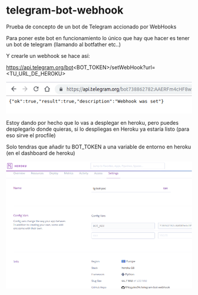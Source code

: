 # telegram-bot-webhook
Prueba de concepto de un bot de Telegram accionado por WebHooks


Para poner este bot en funcionamiento lo único que hay que hacer es tener un bot de telegram (llamando al botfather etc..)

Y crearle un webhook se hace así:

https://api.telegram.org/bot<BOT_TOKEN>/setWebHook?url=<TU_URL_DE_HEROKU>

![](set_webhook.png)


Estoy dando por hecho que lo vas a desplegar en heroku, pero puedes desplegarlo donde quieras, si lo despliegas en Heroku ya estaría listo (para eso sirve el procfile)

Solo tendras que añadir tu BOT_TOKEN a una variable de entorno en heroku (en el dashboard de heroku)

![](heroku_dashboard.png)
